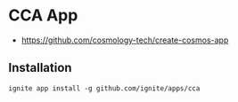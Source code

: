 # CCA App

* <https://github.com/cosmology-tech/create-cosmos-app>

## Installation

```shell
ignite app install -g github.com/ignite/apps/cca
```
